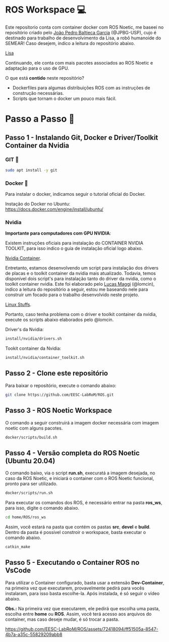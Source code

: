 # ROS Workspace 💻
<p align="justify">

Este repositorio conta com container docker com ROS Noetic, me baseei no repositório criado pelo [João Pedro Baltieca Garcia](https://github.com/JPBG-USP) (@JPBG-USP), cujo é destinado para trabalho de desenvolvimento da Lisa, a robô humanoide do SEMEAR! Caso desejem, indico a leitura do repositório abaixo. 
</p>

[Lisa](https://github.com/Grupo-SEMEAR-USP/Lisa)

<p align="justify">

Continuando, ele conta com mais pacotes associados ao ROS Noetic e adaptação para o uso de GPU.  

O que está **contido** neste repositório?
* Dockerfiles para algumas distribuições ROS com as instruções de construção necessárias.
* Scripts que tornam o docker um pouco mais fácil.
</p>

# Passo a Passo 🚀

## Passo 1 - Instalando Git, Docker e Driver/Toolkit Container da Nvidia

### GIT 🌳

```bash
sudo apt install -y git
```

### Docker 🐳

<p align="justify">

Para instalar o docker, indicamos seguir o tutorial oficial do Docker.

Instação do Docker no Ubuntu: https://docs.docker.com/engine/install/ubuntu/
</p>

### Nvidia

**Importante para computadores com GPU NVIDIA**: 

<p align="justify">

Existem instruções oficiais para instalação do CONTAINER NVIDIA TOOLKIT, para isso indico o guia de instalação oficial logo abaixo. 
</p>

[Nvidia Container](https://docs.nvidia.com/datacenter/cloud-native/container-toolkit/latest/install-guide.html).

<p align="justify">

Entretanto, estamos desenvolvendo um script para instalação dos drivers de placas e o toolkit container da nvidia mais atualizado. Todavia, temos disponível dois script's para instalação tanto do driver da nvidia, como o toolkit container nvidia. Este foi elaborado pelo [Lucas Maggi](https://github.com/lomcin) (@lomcin), indico a leitura do repositório a seguir, estou me baseando nele para construir um focado para o trabalho desenvolvido neste projeto.
</p>

[Linux Stuffs](https://github.com/lomcin/linux-stuffs/tree/master?tab=readme-ov-file#nvidia). 

<p align="justify">

Portanto, caso tenha problema com o driver e toolkit container da nvidia, execute os scripts abaixo elaborados pelo @lomcin. 
</p>

Driver's da Nvidia:

```bash
install/nvidia/drivers.sh
```

Tookit container da Nvidia:

```bash
install/nvidia/container_toolkit.sh
```

## Passo 2 - Clone este repositório

<p align="justify">

Para baixar o repositório, execute o comando abaixo:
</p>

```bash
git clone https://github.com/EESC-LabRoM/ROS.git
```
## Passo 3 - ROS Noetic Workspace 

<p align="justify">

O comando a seguir construirá a imagem docker necessária com imagem noetic com alguns pacotes.
</p>

```bash
docker/scripts/build.sh 
```

## Passo 4 - Versão completa do ROS Noetic (Ubuntu 20.04)

<p align="justify">

O comando baixo, via o script **run.sh**, execuratá a imagem desejada, no caso da ROS Noetic, e iniciará o container com o ROS Noetic funcional, pronto para ser utilizado. 
</p>

```bash
docker/scripts/run.sh
```
<p align="justify">

Para executar os comandos dos ROS, é necessário entrar na pasta **ros_ws**, para isso, digite o comando abaixo.
</p>

```bash
cd home/ROS/ros_ws
```
<p align="justify">

Assim, você estará na pasta que contém os pastas **src**, **devel** e **build**. Dentro da pasta é possível constroir o workspace, basta executar o comando abaixo. 
</p>

```bash
catkin_make
```

## Passo 5 - Executando o Container ROS no VsCode

<p align="justify">

Para utilizar o Container configurado, basta usar a extensão **Dev-Container**, na primeira vez que executarem, provavelmente pedirá para vocês instalaram, para isso basta escolhe-la. Após instalada, é só seguir o vídeo abaixo.
</p>

<p align="justify">

**Obs.:** Na primeira vez que executarem, ele pedirá que escolha uma pasta, escolha entre **home** ou **ROS**. Assim, você terá acesso aos arquivos do container, mas caso deseje mudar, é só trocar a pasta. 
</p>

https://github.com/EESC-LabRoM/ROS/assets/72418094/ff51505a-8547-4b7a-a35c-55829209abb8







